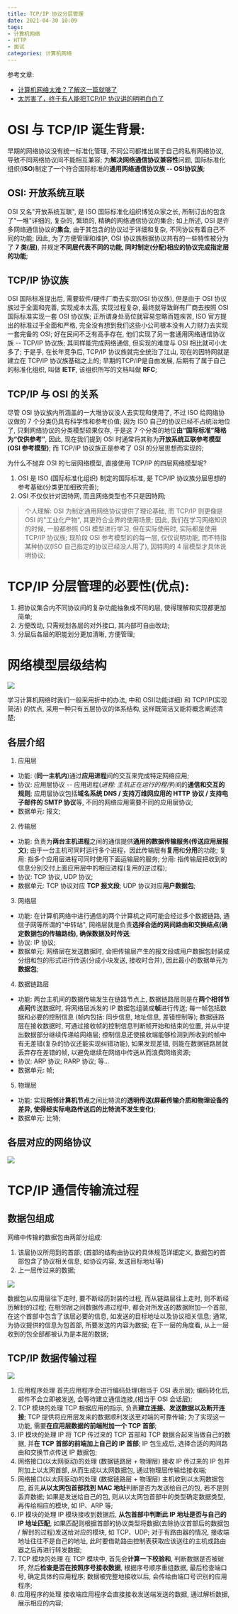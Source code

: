 ```yaml
---
title: TCP/IP 协议分层管理
date: 2021-04-30 10:09
tags: 
- 计算机网络
- HTTP
- 面试
categories: 计算机网络
---
```


参考文章: 
* [计算机网络太难？了解这一篇就够了](https://zhuanlan.zhihu.com/p/84316213)
* [太厉害了，终于有人能把TCP/IP 协议讲的明明白白了](https://zhuanlan.zhihu.com/p/147370653)


# OSI 与 TCP/IP 诞生背景:
早期的网络协议没有统一标准化管理, 不同公司都推出属于自己的私有网络协议, 导致不同网络协议间不能相互兼容;
为**解决网络通信协议兼容性**问题, 国际标准化组织(**ISO**)制定了一个符合国际标准的**通用网络通信协议族 -- OSI协议族**;

## OSI: 开放系统互联
OSI 又名"开放系统互联", 是 ISO 国际标准化组织博览众家之长, 所制订出的包含了"一堆"详细的, 复杂的, 繁琐的, 精确的网络通信协议的集合;
如上所述, OSI 是许多网络通信协议的**集合**, 由于其包含的协议过于详细和复杂, 不同协议有着自己不同的功能; 
因此, 为了方便管理和维护, OSI 协议族根据协议共有的一些特性被分为了 **7 类(层)**, 并规定**不同层代表不同的功能, 同时制定(分配)相应的协议完成指定层的功能**;

## TCP/IP 协议族
OSI 国际标准提出后, 需要软件/硬件厂商去实现(OSI 协议族), 但是由于 OSI 协议族过于全面和完善, 实现成本太高, 实现过程复杂, 最终就导致鲜有厂商去按照 OSI 国际标准实现一套 OSI 协议族;
正所谓身处高位就容易忽略百姓疾苦, ISO 官方提出的标准过于全面和严格, 完全没有想到我们这些小公司根本没有人力财力去实现一套完备的 OSI; 好在民间不乏有高手存在, 他们实现了另一套通用网络通信协议族 -- TCP/IP 协议族; 其同样能完成网络通信, 但实现的难度与 OSI 相比就可小太多了;
于是乎, 在长年竞争后, TCP/IP 协议族就完全统治了江山, 现在的因特网就是建立在 TCP/IP 协议族基础之上的;
早期的TCP/IP是自由发展, 后期有了属于自己的标准化组织, 叫做 **IETF**, 该组织所写的文档叫做 **RFC**;

## TCP/IP 与 OSI 的关系
尽管 OSI 协议族内所涵盖的一大堆协议没人去实现和使用了, 不过 ISO 给网络协议做的 7 个分类仍具有科学性和参考价值; 因为 ISO 自己的协议已经不占统治地位了, 只剩网络协议的分类模型硕果仅存, 于是这 7 个分类的地位**由“国际标准”降格为“仅供参考”**, 因此, 现在我们提到 OSI 时通常将其称为**开放系统互联参考模型(OSI 参考模型)**; 而 TCP/IP 协议族正是参考了 OSI 的分层思想而实现的;

为什么不抛弃 OSI 的七层网络模型, 直接使用 TCP/IP 的四层网络模型呢?
1. OSI 是 ISO (国际标准化组织) 制定的国际标准, 是 TCP/IP 协议族分层思想的参考基础(分类更加细致完善);
2. OSI 不仅仅针对因特网, 而且网络类型也不只是因特网;

> 个人理解: OSI 为制定通用网络协议提供了理论基础, 而 TCP/IP 则更像是 OSI 的"工业化产物", 其更符合业界的使用场景; 因此, 我们在学习网络知识的时候, 一般都参照 OSI 模型进行学习, 但在实际使用时, 实际都是使用TCP/IP 协议族; 现阶段 OSI 参考模型的的每一层, 仅仅说明功能, 而不特指某种协议(ISO 自己指定的协议已经没人用了), 因特网的 4 层模型才具体说明协议;





# TCP/IP 分层管理的必要性(优点):
1. 把协议集合内不同协议间的复杂功能抽象成不同的层, 使得理解和实现都更加简单;
2. 方便改动, 只需规划各层的对外接口, 其内部可自由改动;
3. 分层后各层的职能划分更加清晰, 方便管理;




# 网络模型层级结构
![](/img/posts_img/网络模型层级结构.png)

学习计算机网络时我们一般采用折中的办法, 中和 OSI(功能详细) 和 TCP/IP(实现简洁) 的优点, 采用一种只有五层协议的体系结构, 这样既简洁又能将概念阐述清楚;

## 各层介绍

1. 应用层
* 功能: (**同一主机内**)通过**应用进程**间的交互来完成特定网络应用;
* 协议: 应用层协议 -- 应用进程(*进程: 主机正在运行的程序*)间的**通信和交互的规则**; 应用层协议包括**域名系统 DNS / 支持万维网应用的 HTTP 协议 / 支持电子邮件的 SMTP 协议**等, 不同的网络应用需要不同的应用层协议;
* 数据单元: 报文;
2. 传输层
* 功能: 负责为**两台主机进程**之间的通信提供**通用的数据传输服务(传送应用层报文)**; 由于一台主机可同时运行多个进程，因此传输层有**复用**和**分用**的功能; 复用: 指多个应用层进程可同时使用下面运输层的服务; 分用: 指传输层把收到的信息分别交付上面应用层中的相应进程(复用的逆过程);
* 协议: TCP 协议, UDP 协议;
* 数据单元: TCP 协议对应 **TCP 报文段**; UDP 协议对应**用户数据包**;
3. 网络层
* 功能: 在计算机网络中进行通信的两个计算机之间可能会经过多个数据链路, 通信子网等所谓的"中转站", 网络层就是负责**选择合适的网间路由和交换结点(确定数据包的传输路线), 确保数据及时传送**;
* 协议: IP 协议;
* 数据单元: 网络层在发送数据时, 会把传输层产生的报文段或用户数据包封装成分组和包的形式进行传送(分成小块发送, 接收时合并), 因此最小的数据单元为**数据包**;
4. 数据链路层
* 功能: 两台主机间的数据传输发生在链路节点上, 数据链路层则是在**两个相邻节点间**传送数据时, 将网络层派发的 IP 数据包组装成**帧**进行传送; 每一帧包括数据和必要的控制信息 (帧内包括: 同步信息, 地址信息, 差错控制等); 数据链路层在接收数据时, 可通过接收帧的控制信息判断帧开始和结束的位置, 并从中提出数据部分继续传递给网络层; 控制信息还使接收端能够检测到所收到的帧中有无差错(复杂的协议还能实现纠错功能), 如果发现差错, 则能在数据链路层就丢弃存在差错的帧, 以避免继续在网络中传送从而浪费网络资源; 
* 协议: ARP 协议; RARP 协议; 等...
* 数据单元: 帧; 
5. 物理层
* 功能: 实现**相邻计算机节点**之间比特流的**透明传送(屏蔽传输介质和物理设备的差异, 使得经实际电路传送后的比特流不发生变化)**;
* 数据单元: 比特;

## 各层对应的网络协议
![](/img/posts_img/网络模型层级对应协议.png)




# TCP/IP 通信传输流过程
## 数据包组成
网络中传输的数据包由两部分组成: 
1. 该层协议所用到的首部; (首部的结构由协议的具体规范详细定义, 数据包的首部包含了协议相关信息, 如协议内容, 发送目标地址等)
2. 上一层传过来的数据;

![](/img/posts_img/网络模型层间数据包传递图解.png)

数据包从应用层往下走时, 要不断经历封装的过程, 而从链路层往上走时, 则不断经历解封的过程; 
在相邻层之间数据传递过程中, 都会对所发送的数据附加一个首部, 在这个首部中包含了该层必要的信息, 如发送的目标地址以及协议相关信息; 
通常, 为协议提供的信息为包首部, 所要发送的内容为数据; 在下一层的角度看, 从上一层收到的包全部都被认为是本层的数据;

## TCP/IP 数据传输过程
![](/img/posts_img/TCPIP数据传输过程.png)

1. 应用程序处理
首先应用程序会进行编码处理(相当于 OSI 表示层); 编码转化后, 邮件不会立即被发送, 会等待建立通信连接,(相当于 OSI 会话层);
2. TCP 模块的处理
TCP 根据应用的指示, 负责**建立连接、发送数据以及断开连接**; TCP 提供将应用层发来的数据顺利发送至对端的可靠传输; 为了实现这一功能, 需要**在应用层数据的前端附加一个 TCP 首部**;
3. IP 模块的处理
IP 将 TCP 传过来的 TCP 首部和 TCP 数据合起来当做自己的数据, 并**在 TCP 首部的前端加上自己的 IP 首部**; IP 包生成后, 选择合适的网间路由和交换节点传送 IP 数据包;
4. 网络接口(以太网驱动)的处理 (数据链路层 + 物理层)
接收 IP 传过来的 IP 包并附加上以太网首部, 从而生成以太网数据包, 通过物理层传输给接收端;
5. 网络接口(以太网驱动)的处理 (数据链路层 + 物理层)
主机收到以太网数据包后, 首先**从以太网包首部找到 MAC 地址**判断是否为发送给自己的包, 若不是则丢弃数据;
如果是发送给自己的包, 则从以太网包首部中的类型确定数据类型, 再传给相应的模块, 如 IP、ARP 等;
6. IP 模块的处理
IP 模块接收到数据后, **从包首部中判断此 IP 地址是否与自己的 IP 地址匹配**, 如果匹配则根据首部的协议类型将数据(去除协议首部后的数据包 / 解封的过程)发送给对应的模块, 如 TCP、UDP; 对于有路由器的情况, 接收端地址往往不是自己的地址, 此时要借助路由控制表获取应该送往的主机或路由器之后再进行转发数据;
7. TCP 模块的处理
在 TCP 模块中, 首先会**计算一下校验和**, 判断数据是否被破坏, 然后**检查是否在按照序号接收数据**, 根据序号顺序重组数据, 最后检查端口号, 确定具体的应用程序; 数据被完整地接收以后, 会传给由端口号识别的应用程序;
8. 应用程序的处理
接收端应用程序会直接接收发送端发送的数据, 通过解析数据, 展示相应的内容;
